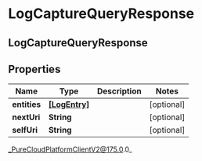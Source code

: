 # LogCaptureQueryResponse

## LogCaptureQueryResponse

## Properties

|Name | Type | Description | Notes|
|------------ | ------------- | ------------- | -------------|
| **entities** | [**[LogEntry]**]([LogEntry]) |  | [optional] |
| **nextUri** | **String** |  | [optional] |
| **selfUri** | **String** |  | [optional] |



_PureCloudPlatformClientV2@175.0.0_
